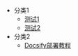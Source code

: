 * 分类1
  * [测试1](/docs/test1.md)
  * [测试2](/docs/test2.md)
* 分类2
  * [Docsify部署教程](/ProjectDocs/Docsify部署教程.md)